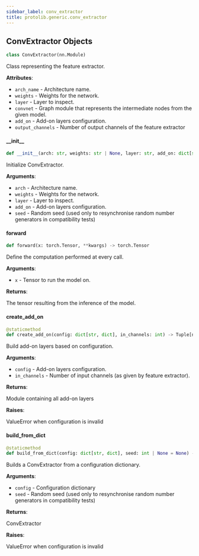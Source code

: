 ```yaml
---
sidebar_label: conv_extractor
title: protolib.generic.conv_extractor
---
```


## ConvExtractor Objects

```python
class ConvExtractor(nn.Module)
```

Class representing the feature extractor.

**Attributes**:

- `arch_name` - Architecture name.
- `weights` - Weights for the network.
- `layer` - Layer to inspect.
- `convnet` - Graph module that represents the intermediate nodes from the given model.
- `add_on` - Add-on layers configuration.
- `output_channels` - Number of output channels of the feature extractor

#### \_\_init\_\_

```python
def __init__(arch: str, weights: str | None, layer: str, add_on: dict[str, dict], seed: int | None = None) -> None
```

Initialize ConvExtractor.

**Arguments**:

- `arch` - Architecture name.
- `weights` - Weights for the network.
- `layer` - Layer to inspect.
- `add_on` - Add-on layers configuration.
- `seed` - Random seed (used only to resynchronise random number generators in compatibility tests)

#### forward

```python
def forward(x: torch.Tensor, **kwargs) -> torch.Tensor
```

Define the computation performed at every call.

**Arguments**:

- `x` - Tensor to run the model on.
  

**Returns**:

  The tensor resulting from the inference of the model.

#### create\_add\_on

```python
@staticmethod
def create_add_on(config: dict[str, dict], in_channels: int) -> Tuple[nn.Sequential, int]
```

Build add-on layers based on configuration.

**Arguments**:

- `config` - Add-on layers configuration.
- `in_channels` - Number of input channels (as given by feature extractor).
  

**Returns**:

  Module containing all add-on layers
  

**Raises**:

  ValueError when configuration is invalid

#### build\_from\_dict

```python
@staticmethod
def build_from_dict(config: dict[str, dict], seed: int | None = None) -> nn.Module
```

Builds a ConvExtractor from a configuration dictionary.

**Arguments**:

- `config` - Configuration dictionary
- `seed` - Random seed (used only to resynchronise random number generators in compatibility tests)

**Returns**:

  ConvExtractor
  

**Raises**:

  ValueError when configuration is invalid

